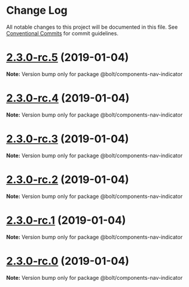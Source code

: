 # Change Log

All notable changes to this project will be documented in this file.
See [Conventional Commits](https://conventionalcommits.org) for commit guidelines.

# [2.3.0-rc.5](https://github.com/bolt-design-system/bolt/tree/master/packages/components/bolt-navbar/compare/v2.3.0-rc.4...v2.3.0-rc.5) (2019-01-04)

**Note:** Version bump only for package @bolt/components-nav-indicator





# [2.3.0-rc.4](https://github.com/bolt-design-system/bolt/tree/master/packages/components/bolt-navbar/compare/v2.3.0-rc.3...v2.3.0-rc.4) (2019-01-04)

**Note:** Version bump only for package @bolt/components-nav-indicator





# [2.3.0-rc.3](https://github.com/bolt-design-system/bolt/tree/master/packages/components/bolt-navbar/compare/v2.3.0-rc.2...v2.3.0-rc.3) (2019-01-04)

**Note:** Version bump only for package @bolt/components-nav-indicator





# [2.3.0-rc.2](https://github.com/bolt-design-system/bolt/tree/master/packages/components/bolt-navbar/compare/v2.3.0-rc.1...v2.3.0-rc.2) (2019-01-04)

**Note:** Version bump only for package @bolt/components-nav-indicator





# [2.3.0-rc.1](https://github.com/bolt-design-system/bolt/tree/master/packages/components/bolt-navbar/compare/vv2.3.0-rc.0...v2.3.0-rc.1) (2019-01-04)

**Note:** Version bump only for package @bolt/components-nav-indicator





# [2.3.0-rc.0](https://github.com/bolt-design-system/bolt/tree/master/packages/components/bolt-navbar/compare/v2.2.1...v2.3.0-rc.0) (2019-01-04)

**Note:** Version bump only for package @bolt/components-nav-indicator
